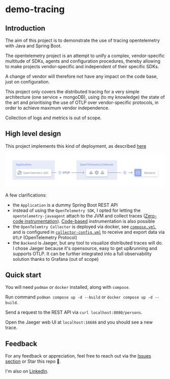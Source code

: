 # demo-tracing

## Introduction

The aim of this project is to demonstrate the use of tracing opentelemetry with Java and Spring Boot.

The opentelemetry project is an attempt to unify a complex, vendor-specific multitude of SDKs, agents and configuration
procedures, thereby allowing to make projects vendor-specific and independent of their specific SDKs.

A change of vendor will therefore not have any impact on the code base, just on configuration.

This project only covers the distributed tracing for a very simple architecture (one service + mongoDB), using (to
my knowledge) the state of the art and prioritising the use of OTLP over vendor-specific protocols, in order to
achieve maximum vendor independence.

Collection of logs and metrics is out of scope.

## High level design

This project implements this kind of deployment, as described [here](https://opentelemetry.io/docs/collector/deployment/agent/)

![img.png](img.png)

A few clarifications:

- the `Application` is a dummy Spring Boot REST API
- instead of using the `OpenTelemetry SDK`, I opted for letting the `opentelemetry-javaagent` attach to the JVM and
  collect traces ([Zero-code instrumentation](https://opentelemetry.io/docs/zero-code/java/agent/)). [Code-based](https://opentelemetry.io/docs/concepts/instrumentation/code-based/) instrumentation is
  also possible
- the `OpenTelemtry Collector` is deployed via docker, see [`compose.yml`](compose.yml), and is configured in 
  [`collector-config.yml`](src/main/resources/collector-config.yml) to receive and export data via `OTLP` 
  (OpenTelemetry Protocol)
- the `Backend` is Jaeger, but any tool to visualize distributed traces will do. I chose Jaeger because it's 
  opensource, easy to get up&running and supports OTLP. It can be further integrated into a full observability 
  solution thanks to Grafana (out of scope)

## Quick start

You will need `podman` or `docker` installed, along with `compose`.

Run command `podman compose up -d --build` or `docker compose up -d --build`.

Send a request to the REST API via `curl localhost:8080/persons`.

Open the Jaeger web UI at `localhost:16686` and you should see a new trace.

## Feedback

For any feedback or appreciation, feel free to reach out via the [Issues section](https://github.com/andreaippo/demo-tracing/issues) or Star this repo 🙏.

I'm also on [LinkedIn](https://github.com/andreaippo/demo-tracing/issues).
